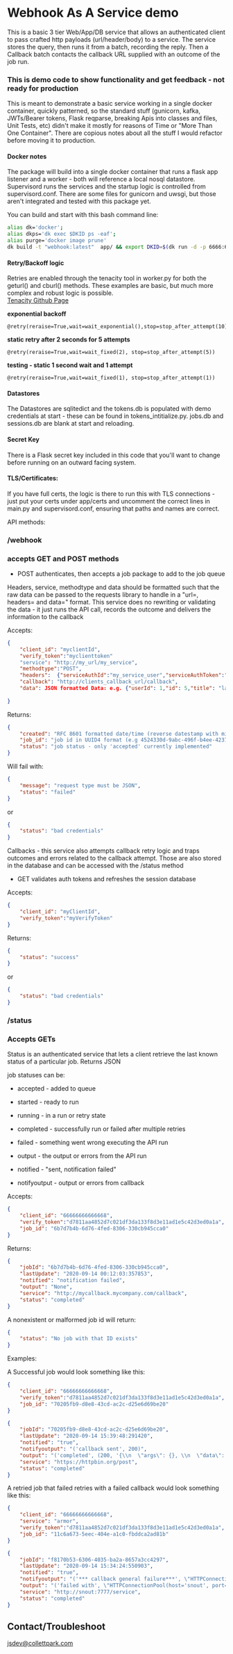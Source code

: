 # Webhook As A Service demo

This is a basic 3 tier Web/App/DB service that allows an authenticated client to pass crafted http payloads (url/header/body) to a service. The service stores the query, then runs it from a batch, recording the reply. Then a Callback batch contacts the callback URL supplied with an outcome of the job run. 

### This is demo code to show functionality and get feedback - not ready for production
 This is meant to demonstrate a basic service working in a single docker container, quickly patterned, so the standard stuff (gunicorn, kafka, JWTs/Bearer tokens, Flask reqparse, breaking Apis into classes and files, Unit Tests, etc) didn't make it mostly for reasons of Time or "More Than One Container".  There are copious notes about all the stuff I would refactor before moving it to production.

#### Docker notes
The package will build into a single docker container that runs a flask app listener and a worker - both will reference a local nosql datastore. Supervisord runs the services and the startup logic is controlled from supervisord.conf. There are some files for gunicorn and uwsgi, but those aren't integrated and tested with this package yet. 

You can build and start with this bash command line:
```bash
alias dk='docker';
alias dkps='dk exec $DKID ps -eaf';
alias purge='docker image prune'
dk build -t "webhook:latest"  app/ && export DKID=$(dk run -d -p 6666:6666  webhook) && dkps && sleep 5; dk exec $DKID ps -eaf
```

#### Retry/Backoff logic
 Retries are enabled through the tenacity tool in worker.py for both the geturl() and cburl() methods. These examples are basic, but much more complex and robust logic is possible.  
[Tenacity Github Page](https://github.com/jd/tenacity)

**exponential backoff**  
```
@retry(reraise=True,wait=wait_exponential(),stop=stop_after_attempt(10))
```

**static retry after 2 seconds for 5 attempts**   
```
@retry(reraise=True,wait=wait_fixed(2), stop=stop_after_attempt(5))
```

**testing - static 1 second wait and 1 attempt**    
```
@retry(reraise=True,wait=wait_fixed(1), stop=stop_after_attempt(1))
```

#### Datastores
 The Datastores are sqlitedict and the tokens.db is populated with demo credentials at start - these can be found in tokens_intitialize.py. jobs.db and sessions.db are blank at start and reloading.

#### Secret Key
 There is a Flask secret key included in this code that you'll want to change before running on an outward facing system. 

#### TLS/Certificates:  
  If you have full certs, the logic is there to run this with TLS connections - just put your certs under app/certs and uncomment the correct lines in main.py and supervisord.conf, ensuring that paths and names are correct. 






API methods:

### /webhook
### accepts GET and POST methods

- POST authenticates, then accepts a job package to add to the job queue

Headers, service, methodtype and data should be formatted such that the raw data can be passed to the requests library to handle in a "url=, headers= and data=" format. This service does no rewriting or validating the data - it just runs the API call, records the outcome and delivers the information to the callback 

Accepts:  
```json
{
    "client_id": "myclientId",
    "verify_token":"myclienttoken"
    "service": "http://my_url/my_service",
    "methodtype":"POST",
    "headers":  {"serviceAuthId":"my_service_user","serviceAuthToken":"my_service_password","user-agent": "named_user_agent","Content-Type":"typically application/json or application/x-www-form-urlencoded"},
    "callback": "http://clients_callback_url/callback",
    "data": JSON formatted Data: e.g. {"userId": 1,"id": 5,"title": "laboriosam mollitia et enim quasi adipisci quia provident illum","completed": false}
 
}
```

Returns:  
```json
{
    "created": "RFC 8601 formatted date/time (reverse datestamp with microseconds)",
    "job_id": "job id in UUID4 format (e.g 4524330d-9abc-496f-b4ee-423733c3d0ed)",
    "status": "job status - only 'accepted' currently implemented"
}
```

Will fail with:
```json
{
    "message": "request type must be JSON",
    "status": "failed"
}
```

or 
```json
{
    "status": "bad credentials"
}
```

Callbacks - this service also attempts callback retry logic and traps outcomes and errors related to the callback attempt. Those are also stored in the database and can be accessed with the /status method

- GET validates auth tokens and refreshes the session database

Accepts:  
```json
{
    "client_id": "myClientId",
    "verify_token":"myVerifyToken"
}
```

Returns:  
```json
{
    "status": "success"
}
```

or
```json
{
    "status": "bad credentials"
}
```


### /status
### Accepts GETs

Status is an authenticated service that lets a client retrieve the last known status of a particular job. Returns JSON

job statuses can be:
- accepted - added to queue
- started - ready to run
- running - in a run or retry state
- completed - successfully run or failed after multiple retries
- failed - something went wrong executing the API run

- output - the output or errors from the API run
- notified - "sent, notification failed"
- notifyoutput - output or errors from callback




Accepts:  
```json
{
    "client_id": "66666666666668",
    "verify_token":"d7811aa4852d7c021df3da133f8d3e11ad1e5c42d3ed0a1a",
    "job_id": "6b7d7b4b-6d76-4fed-8306-330cb945cca0"
}
```

Returns:  
```json
{
    "jobId": "6b7d7b4b-6d76-4fed-8306-330cb945cca0",
    "lastUpdate": "2020-09-14 00:12:03:357853",
    "notified": "notification failed",
    "output": "None",
    "service": "http://mycallback.mycompany.com/callback",
    "status": "completed"
}
```

A nonexistent or malformed job id will return:
```json
{
    "status": "No job with that ID exists"
}
```

Examples:

A Successful job would look something like this:  
```json
{
    "client_id": "66666666666668",
    "verify_token":"d7811aa4852d7c021df3da133f8d3e11ad1e5c42d3ed0a1a",
    "job_id": "70205fb9-d8e8-43cd-ac2c-d25e6d69be20"
}

{
    "jobId": "70205fb9-d8e8-43cd-ac2c-d25e6d69be20",
    "lastUpdate": "2020-09-14 15:39:48:291420",
    "notified": "true",
    "notifyoutput": "('callback sent', 200)",
    "output": "('completed', (200, '{\\n  \"args\": {}, \\n  \"data\": \"{\\\\\"userId\\\\\": 1, \\\\\"id\\\\\": 5, \\\\\"title\\\\\": \\\\\"laboriosam mollitia et enim quasi adipisci quia provident illum\\\\\", \\\\\"completed\\\\\": false}\", \\n  \"files\": {}, \\n  \"form\": {}, \\n  \"headers\": {\\n    \"Accept\": \"*/*\", \\n    \"Accept-Encoding\": \"gzip, deflate\", \\n    \"Content-Length\": \"118\", \\n    \"Content-Type\": \"application/json\", \\n    \"Host\": \"httpbin.org\", \\n    \"Serviceauthid\": \"successfulcorp\", \\n    \"Serviceauthtoken\": \"rjc9uBixhWZ2l52mEMViGJfyQh5QfL6wAeuuCl0AsB4=\", \\n    \"User-Agent\": \"my-app/0.0.1\", \\n    \"X-Amzn-Trace-Id\": \"Root=1-5f5ff133-5c93454b223272bfba737911\"\\n  }, \\n  \"json\": {\\n    \"completed\": false, \\n    \"id\": 5, \\n    \"title\": \"laboriosam mollitia et enim quasi adipisci quia provident illum\", \\n    \"userId\": 1\\n  }, \\n  \"origin\": \"174.21.151.247\", \\n  \"url\": \"https://httpbin.org/post\"\\n}\\n'))",
    "service": "https://httpbin.org/post",
    "status": "completed"
}
```



A retried job that failed retries with a failed callback would look something like this:

```json
{
    "client_id": "66666666666668",
    "service": "armor",
    "verify_token":"d7811aa4852d7c021df3da133f8d3e11ad1e5c42d3ed0a1a",
    "job_id": "11c6a673-5eec-404e-a1c0-fbddca2ad81b"
}

{
    "jobId": "f8170b53-6306-4035-ba2a-8657a3cc4297",
    "lastUpdate": "2020-09-14 15:34:24:550903",
    "notified": "true",
    "notifyoutput": "('*** callback general failure***', \"HTTPConnectionPool(host='snout', port=7777): Max retries exceeded with url: /callback (Caused by NewConnectionError('<urllib3.connection.HTTPConnection object at 0x103f50510>: Failed to establish a new connection: [Errno 61] Connection refused'))\")",
    "output": "('failed with', \"HTTPConnectionPool(host='snout', port=7777): Max retries exceeded with url: /service (Caused by NewConnectionError('<urllib3.connection.HTTPConnection object at 0x103f4c290>: Failed to establish a new connection: [Errno 61] Connection refused'))\")",
    "service": "http://snout:7777/service",
    "status": "completed"
}
```




## Contact/Troubleshoot
jsdev@collettpark.com
